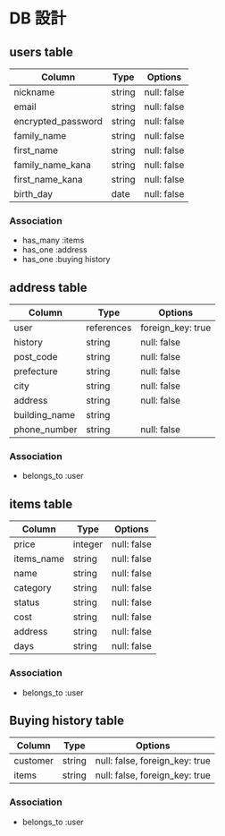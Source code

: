# DB 設計

## users table

| Column             | Type                | Options                   |
|--------------------|---------------------|---------------------------|
| nickname           | string              | null: false               |
| email              | string              | null: false               |
| encrypted_password | string              | null: false               |
| family_name        | string              | null: false               |
| first_name         | string              | null: false               |
| family_name_kana   | string              | null: false               |
| first_name_kana    | string              | null: false               |
| birth_day          | date                | null: false               |

### Association

* has_many :items
* has_one :address
* has_one :buying history

## address table

| Column              | Type               | Options                   |
|---------------------|--------------------|---------------------------|
| user                | references         | foreign_key: true         |
| history             | string             | null: false               |
| post_code           | string             | null: false               |
| prefecture          | string             | null: false               |
| city                | string             | null: false               |
| address             | string             | null: false               |
| building_name       | string             |                           |
| phone_number        | string             | null: false               |


### Association

* belongs_to :user

## items table

| Column              | Type                | Options                  |
|---------------------|---------------------|--------------------------|
| price               | integer             | null: false              |
| items_name          | string              | null: false              |
| name                | string              | null: false              |
| category            | string              | null: false              |
| status              | string              | null: false              |
| cost                | string              | null: false              |
| address             | string              | null: false              |
| days                | string              | null: false              |

### Association

* belongs_to :user

## Buying history table

| Column              | Type                | Options                        |
|---------------------|---------------------|--------------------------------|
| customer            | string              | null: false, foreign_key: true |
| items               | string              | null: false, foreign_key: true |

### Association

* belongs_to :user


